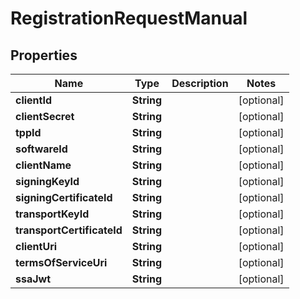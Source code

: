 
# RegistrationRequestManual

## Properties
Name | Type | Description | Notes
------------ | ------------- | ------------- | -------------
**clientId** | **String** |  |  [optional]
**clientSecret** | **String** |  |  [optional]
**tppId** | **String** |  |  [optional]
**softwareId** | **String** |  |  [optional]
**clientName** | **String** |  |  [optional]
**signingKeyId** | **String** |  |  [optional]
**signingCertificateId** | **String** |  |  [optional]
**transportKeyId** | **String** |  |  [optional]
**transportCertificateId** | **String** |  |  [optional]
**clientUri** | **String** |  |  [optional]
**termsOfServiceUri** | **String** |  |  [optional]
**ssaJwt** | **String** |  |  [optional]



